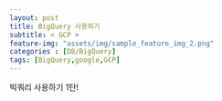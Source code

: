 ```yaml
---
layout: post
title: BigQuery 사용하기
subtitle: < GCP >
feature-img: "assets/img/sample_feature_img_2.png"
categories : [DB/BigQuery]
tags: [BigQuery,google,GCP]
---
```


빅쿼리 사용하기 1탄!

